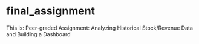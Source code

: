 # final_assignment
This is: Peer-graded Assignment: Analyzing Historical Stock/Revenue Data and Building a Dashboard
